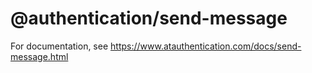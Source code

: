 # @authentication/send-message

For documentation, see https://www.atauthentication.com/docs/send-message.html